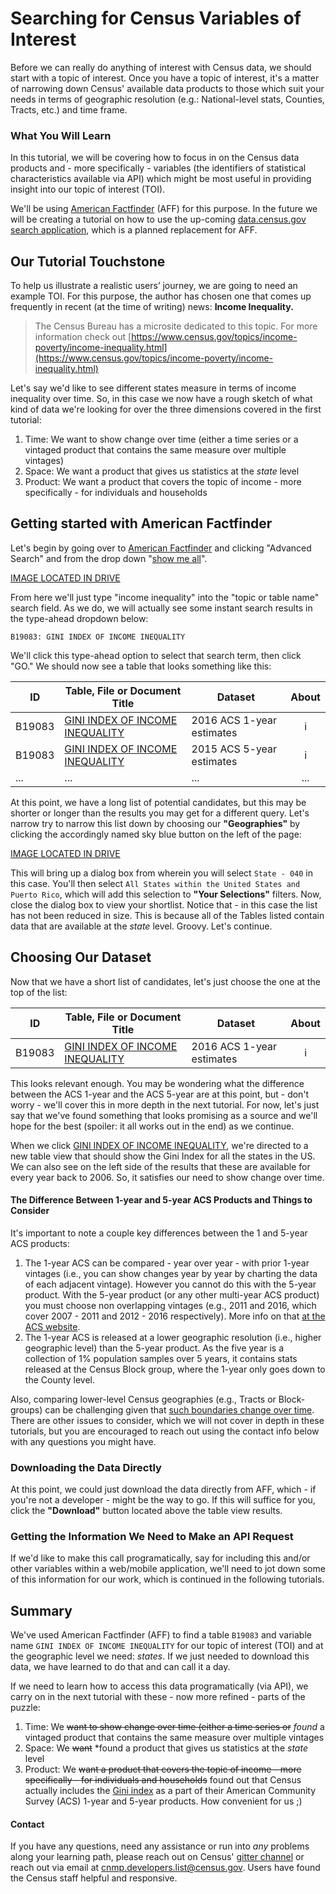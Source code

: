 # Searching for Census Variables of Interest

Before we can really do anything of interest with Census data, we should start with a topic of interest. Once you have a topic of interest, it's a matter of narrowing down Census' available data products to those which suit your needs in terms of geographic resolution (e.g.: National-level stats, Counties, Tracts, etc.) and time frame.

### What You Will Learn

In this tutorial, we will be covering how to focus in on the Census data products and - more specifically - variables (the identifiers of statistical characteristics available via API) which might be most useful in providing insight into our topic of interest (TOI).

We'll be using [American Factfinder](https://factfinder.census.gov/faces/nav/jsf/pages/index.xhtml) (AFF) for this purpose. In the future we will be creating a tutorial on how to use the up-coming [data.census.gov search application](data.census.gov), which is a planned replacement for AFF.


## Our Tutorial Touchstone

To help us illustrate a realistic users’ journey, we are going to need an example TOI. For this purpose, the author has chosen one that comes up frequently in recent (at the time of writing) news: **Income Inequality.**

> The Census Bureau has a microsite dedicated to this topic. For more information check out [https://www.census.gov/topics/income-poverty/income-inequality.html](https://www.census.gov/topics/income-poverty/income-inequality.html)

Let's say we'd like to see different states measure in terms of income inequality over time. So, in this case we now have a rough sketch of what kind of data we're looking for over the three dimensions covered in the first tutorial:

1. Time: We want to show change over time (either a time series or a vintaged product that contains the same measure over multiple vintages)
2. Space: We want a product that gives us statistics at the *state* level
3. Product: We want a product that covers the topic of income - more specifically - for individuals and households

## Getting started with American Factfinder

Let's begin by going over to [American Factfinder](https://factfinder.census.gov/faces/nav/jsf/pages/index.xhtml) and clicking "Advanced Search" and from the drop down "[show me all](https://factfinder.census.gov/faces/nav/jsf/pages/searchresults.xhtml?refresh=t)".


[IMAGE LOCATED IN DRIVE](https://drive.google.com/drive/u/0/folders/1HKNIfPqnloue3IUIUr_dtnJPV8etaECL)

From here we'll just type "income inequality" into the "topic or table name" search field. As we do, we will actually see some instant search results in the type-ahead dropdown below:

`B19083: GINI INDEX OF INCOME INEQUALITY`

We'll click this type-ahead option to select that search term, then click "GO." We should now see a table that looks something like this:

| ID | Table, File or Document Title | Dataset | About |
| --- | ---| --- | :---: |
| B19083 | [GINI INDEX OF INCOME INEQUALITY](https://factfinder.census.gov/faces/tableservices/jsf/pages/productview.xhtml?pid=ACS_16_1YR_B19083&prodType=table) | 2016 ACS 1-year estimates | i |
| B19083 | [GINI INDEX OF INCOME INEQUALITY](https://factfinder.census.gov/faces/tableservices/jsf/pages/productview.xhtml?pid=ACS_15_5YR_B19083&prodType=table) | 2015 ACS 5-year estimates | i |
| ... | ... | ... | ... |

At this point, we have a long list of potential candidates, but this may be shorter or longer than the results you may get for a different query. Let's narrow try to narrow this list down by choosing our **"Geographies"** by clicking the accordingly named sky blue button on the left of the page:

[IMAGE LOCATED IN DRIVE](https://drive.google.com/drive/u/0/folders/1HKNIfPqnloue3IUIUr_dtnJPV8etaECL)

This will bring up a dialog box from wherein you will select `State - 040` in this case. You'll then select `All States within the United States and Puerto Rico`, which will add this selection to **"Your Selections"** filters. Now, close the dialog box to view your shortlist. Notice that - in this case the list has not been reduced in size. This is because all of the Tables listed contain data that are available at the *state* level. Groovy. Let's continue.

## Choosing Our Dataset

Now that we have a short list of candidates, let's just choose the one at the top of the list:

| ID | Table, File or Document Title | Dataset | About |
| --- | ---| --- | :---: |
| B19083 | [GINI INDEX OF INCOME INEQUALITY](https://factfinder.census.gov/faces/tableservices/jsf/pages/productview.xhtml?pid=ACS_16_1YR_B19083&prodType=table) | 2016 ACS 1-year estimates | i |

This looks relevant enough. You may be wondering what the difference between the ACS 1-year and the ACS 5-year are at this point, but - don't worry - we'll cover this in more depth in the next tutorial. For now, let's just say that we've found something that looks promising as a source and we'll hope for the best (spoiler: it all works out in the end) as we continue. 

When we click [GINI INDEX OF INCOME INEQUALITY](https://factfinder.census.gov/faces/tableservices/jsf/pages/productview.xhtml?pid=ACS_16_1YR_B19083&prodType=table), we're directed to a new table view that should show the Gini Index for all the states in the US. We can also see on the left side of the results that these are available for every year back to 2006. So, it satisfies our need to show change over time.

#### The Difference Between 1-year and 5-year ACS Products and Things to Consider

It's important to note a couple key differences between the 1 and 5-year ACS products:
1. The 1-year ACS can be compared - year over year - with prior 1-year vintages (i.e., you can show changes year by year by charting the data of each adjacent vintage). However you cannot do this with the 5-year product. With the 5-year product (or any other multi-year ACS product) you must choose non overlapping vintages (e.g., 2011 and 2016, which cover 2007 - 2011 and 2012 - 2016 respectively). More info on that [at the ACS website](https://www.census.gov/programs-surveys/acs/guidance/comparing-acs-data.html).
2. The 1-year ACS is released at a lower geographic resolution (i.e., higher geographic level) than the 5-year product. As the five year is a collection of 1% population samples over 5 years, it contains stats released at the Census Block group, where the 1-year only goes down to the County level.

Also, comparing lower-level Census geographies (e.g., Tracts or Block-groups) can be challenging given that [such boundaries change over time](https://www.census.gov/programs-surveys/acs/guidance/comparing-acs-data/2014/5-year-comparison.html). There are other issues to consider, which we will not cover in depth in these tutorials, but you are encouraged to reach out using the contact info below with any questions you might have.

### Downloading the Data Directly

At this point, we could just download the data directly from AFF, which - if you're not a developer - might be the way to go. If this will suffice for you, click the **"Download"** button located above the table view results.

### Getting the Information We Need to Make an API Request

If we'd like to make this call programatically, say for including this and/or other variables within a web/mobile application, we'll need to jot down some of this information for our work, which is continued in the following tutorials.

## Summary

We've used American Factfinder (AFF) to find a table `B19083` and variable name `GINI INDEX OF INCOME INEQUALITY` for our topic of interest (TOI) and at the geographic level we need: *states*. If we just needed to download this data, we have learned to do that and can call it a day.

If we need to learn how to access this data programatically (via API), we carry on in the next tutorial with these - now more refined - parts of the puzzle:

1. Time: We ~~want to show change over time (either a time series or~~ *found* a vintaged product that contains the same measure over multiple vintages
2. Space: We ~~want~~ *found a product that gives us statistics at the *state* level
3. Product: We ~~want a product that covers the topic of income - more specifically - for individuals and households~~ found out that Census actually includes the [Gini index](https://en.wikipedia.org/wiki/Gini_coefficient) as a part of their American Community Survey (ACS) 1-year and 5-year products. How convenient for us ;)

#### Contact
If you have any questions, need any assistance or run into *any* problems along your learning path, please reach out on Census' [gitter channel](https://gitter.im/uscensusbureau/home) or reach out via email at [cnmp.developers.list@census.gov](mailto:cnmp.developers.list@census.gov). Users have found the Census staff helpful and responsive.
<!--stackedit_data:
eyJoaXN0b3J5IjpbMTI2NDk1MzYwNV19
-->

<!--stackedit_data:
eyJoaXN0b3J5IjpbNDE2MDcxOTA0XX0=
-->